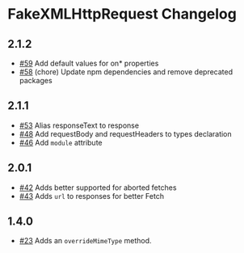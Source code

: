 # FakeXMLHttpRequest Changelog

## 2.1.2

* [#59](https://github.com/pretenderjs/FakeXMLHttpRequest/pull/59) Add default values for on* properties
* [#58](https://github.com/pretenderjs/FakeXMLHttpRequest/pull/58) (chore) Update npm dependencies and remove deprecated packages

## 2.1.1

* [#53](https://github.com/pretenderjs/FakeXMLHttpRequest/pull/53) Alias responseText to response
* [#48](https://github.com/pretenderjs/FakeXMLHttpRequest/pull/48) Add requestBody and requestHeaders to types declaration
* [#46](https://github.com/pretenderjs/FakeXMLHttpRequest/pull/46) Add `module` attribute

## 2.0.1
* [#42](https://github.com/pretenderjs/FakeXMLHttpRequest/pull/42) Adds better supported for aborted fetches
* [#43](https://github.com/pretenderjs/FakeXMLHttpRequest/pull/43) Adds `url` to responses for better Fetch

## 1.4.0

* [#23](https://github.com/pretenderjs/FakeXMLHttpRequest/pull/23) Adds an `overrideMimeType` method.
